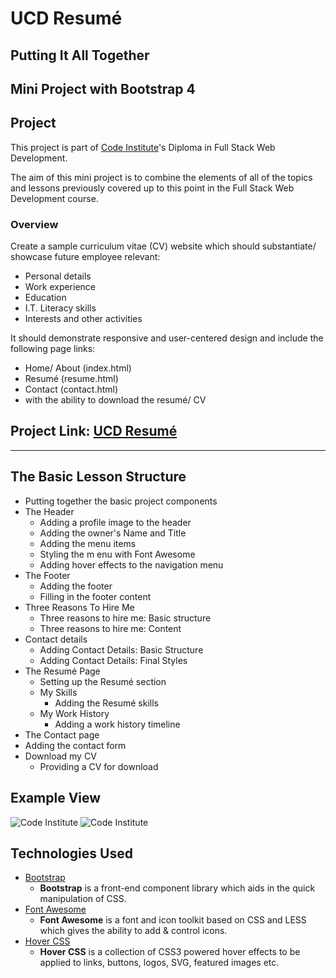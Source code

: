 # UCD Resumé
## Putting It All Together
## Mini Project with Bootstrap 4

## Project
This project is part of [Code Institute](https://codeinstitute.net/)'s Diploma in Full Stack Web Development.

The aim of this mini project is to combine the elements of all of the topics and lessons previously covered up to this point in the Full Stack Web Development course.
### Overview
Create a sample curriculum vitae (CV) website which should substantiate/ showcase future employee relevant:

- Personal details
- Work experience
- Education
- I.T. Literacy skills
- Interests and other activities

It should demonstrate responsive and user-centered design and include the following page links:

- Home/ About (index.html)
- Resumé (resume.html)
- Contact (contact.html)
- with the ability to download the resumé/ CV

## Project Link: [UCD Resumé](https://davidhubber.github.io/ci-ucd_resume/)

---

## The Basic Lesson Structure

- Putting together the basic project components
- The Header
  - Adding a profile image to the header
  - Adding the owner's Name and Title
  - Adding the menu items
  - Styling the m enu with Font Awesome
  - Adding hover effects to the navigation menu
- The Footer
  - Adding the footer
  - Filling in the footer content
- Three Reasons To Hire Me
  - Three reasons to hire me: Basic structure
  - Three reasons to hire me: Content
- Contact details
  - Adding Contact Details: Basic Structure
  - Adding Contact Details: Final Styles
- The Resumé Page
  - Setting up the Resumé section
  - My Skills
    - Adding the Resumé skills
  - My Work History
    - Adding a work history timeline
- The Contact page
 - Adding the contact form
- Download my CV
  - Providing a CV for download
  
## Example View
![Code Institute](https://i.imgur.com/sL1PgI5.png)
![Code Institute](https://i.imgur.com/5ZxW0cz.png)

## Technologies Used

- [Bootstrap](https://getbootstrap.com/)
    - **Bootstrap** is a front-end component library which aids in the quick manipulation of CSS.
- [Font Awesome](https://fontawesome.com/)
    - **Font Awesome** is a font and icon toolkit based on CSS and LESS which gives the ability to add & control icons.
- [Hover CSS](https://ianlunn.github.io/Hover/)
    - **Hover CSS** is a collection of CSS3 powered hover effects to be applied to links, buttons, logos, SVG, featured images etc.